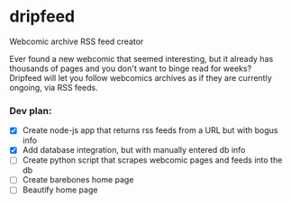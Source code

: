 # dripfeed
Webcomic archive RSS feed creator

Ever found a new webcomic that seemed interesting, but it already has thousands of pages and you don't want to binge read for weeks?  
Dripfeed will let you follow webcomics archives as if they are currently ongoing, via RSS feeds.

### Dev plan:
* [X] Create node-js app that returns rss feeds from a URL but with bogus info
* [X] Add database integration, but with manually entered db info
* [ ] Create python script that scrapes webcomic pages and feeds into the db
* [ ] Create barebones home page
* [ ] Beautify home page
